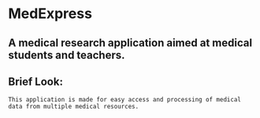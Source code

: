 # MedExpress

## **A medical research application aimed at medical students and teachers.**

## Brief Look:  
    This application is made for easy access and processing of medical data from multiple medical resources.